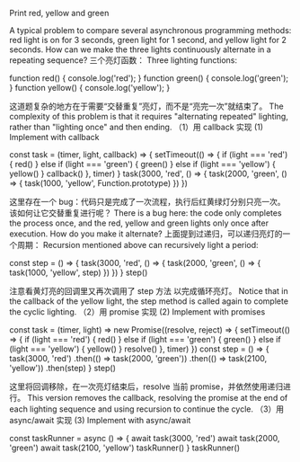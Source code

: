 Print red, yellow and green

A typical problem to compare several asynchronous programming methods: red light is on for 3 seconds, green light for 1 second, and yellow light for 2 seconds. How can we make the three lights continuously alternate in a repeating sequence?
三个亮灯函数：
Three lighting functions:

function red() {
    console.log('red');
}
function green() {
    console.log('green');
}
function yellow() {
    console.log('yellow');
}

这道题复杂的地方在于需要“交替重复”亮灯，而不是“亮完一次”就结束了。
The complexity of this problem is that it requires "alternating repeated" lighting, rather than "lighting once" and then ending.
（1）用 callback 实现
(1) Implement with callback

const task = (timer, light, callback) => {
    setTimeout(() => {
        if (light === 'red') {
            red()
        }
        else if (light === 'green') {
            green()
        }
        else if (light === 'yellow') {
            yellow()
        }
        callback()
    }, timer)
}
task(3000, 'red', () => {
    task(2000, 'green', () => {
        task(1000, 'yellow', Function.prototype)
    })
})

这里存在一个 bug：代码只是完成了一次流程，执行后红黄绿灯分别只亮一次。该如何让它交替重复进行呢？
There is a bug here: the code only completes the process once, and the red, yellow and green lights only once after execution. How do you make it alternate?
上面提到过递归，可以递归亮灯的一个周期：
Recursion mentioned above can recursively light a period:

const step = () => {
    task(3000, 'red', () => {
        task(2000, 'green', () => {
            task(1000, 'yellow', step)
        })
    })
}
step()

注意看黄灯亮的回调里又再次调用了 step 方法 以完成循环亮灯。
Notice that in the callback of the yellow light, the step method is called again to complete the cyclic lighting.
（2）用 promise 实现
(2) Implement with promises

const task = (timer, light) => 
    new Promise((resolve, reject) => {
        setTimeout(() => {
            if (light === 'red') {
                red()
            }
            else if (light === 'green') {
                green()
            }
            else if (light === 'yellow') {
                yellow()
            }
            resolve()
        }, timer)
    })
const step = () => {
    task(3000, 'red')
        .then(() => task(2000, 'green'))
        .then(() => task(2100, 'yellow'))
        .then(step)
}
step()

这里将回调移除，在一次亮灯结束后，resolve 当前 promise，并依然使用递归进行。
This version removes the callback, resolving the promise at the end of each lighting sequence and using recursion to continue the cycle.
（3）用 async/await 实现
(3) Implement with async/await

const taskRunner =  async () => {
    await task(3000, 'red')
    await task(2000, 'green')
    await task(2100, 'yellow')
    taskRunner()
}
taskRunner()